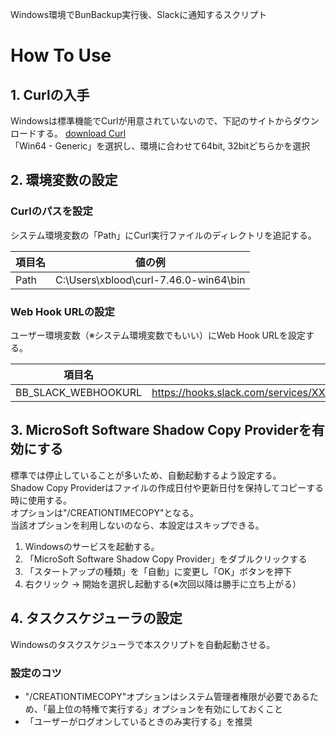 Windows環境でBunBackup実行後、Slackに通知するスクリプト

# How To Use
## 1. Curlの入手
Windowsは標準機能でCurlが用意されていないので、下記のサイトからダウンロードする。
[download Curl](https://curl.haxx.se/download.html)  
「Win64 - Generic」を選択し、環境に合わせて64bit, 32bitどちらかを選択

## 2. 環境変数の設定
### Curlのパスを設定
システム環境変数の「Path」にCurl実行ファイルのディレクトリを追記する。

| 項目名 | 値の例 |
----|---- 
| Path | C:\Users\xblood\curl-7.46.0-win64\bin |

### Web Hook URLの設定
ユーザー環境変数（※システム環境変数でもいい）にWeb Hook URLを設定する。

| 項目名 | 値の例 |
----|---- 
| BB_SLACK_WEBHOOKURL | https://hooks.slack.com/services/XXXXXXXXX/XXXXXXXXX/xxxxxxxxxxxxxxxxxxxxxxxx |

## 3. MicroSoft Software Shadow Copy Providerを有効にする
標準では停止していることが多いため、自動起動するよう設定する。  
Shadow Copy Providerはファイルの作成日付や更新日付を保持してコピーする時に使用する。  
オプションは"/CREATIONTIMECOPY"となる。  
当該オプションを利用しないのなら、本設定はスキップできる。  

1. Windowsのサービスを起動する。
1. 「MicroSoft Software Shadow Copy Provider」をダブルクリックする
1. 「スタートアップの種類」を「自動」に変更し「OK」ボタンを押下
1. 右クリック -> 開始を選択し起動する(※次回以降は勝手に立ち上がる）

## 4. タスクスケジューラの設定
Windowsのタスクスケジューラで本スクリプトを自動起動させる。
### 設定のコツ
- "/CREATIONTIMECOPY"オプションはシステム管理者権限が必要であるため、「最上位の特権で実行する」オプションを有効にしておくこと
- 「ユーザーがログオンしているときのみ実行する」を推奨
